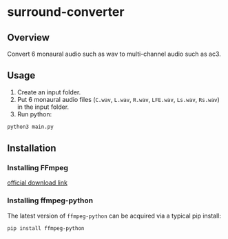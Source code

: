 # surround-converter

## Overview

Convert 6 monaural audio such as wav to multi-channel audio such as ac3.

## Usage

1. Create an input folder.
2. Put 6 monaural audio files (`C.wav`, `L.wav`, `R.wav`, `LFE.wav`, `Ls.wav`, `Rs.wav`) in the input folder.
3. Run python:

```bash
python3 main.py
```

## Installation

### Installing FFmpeg

[official download link](https://ffmpeg.org/download.html)

### Installing ffmpeg-python

The latest version of `ffmpeg-python` can be acquired via a typical pip install:

```bash
pip install ffmpeg-python
```
